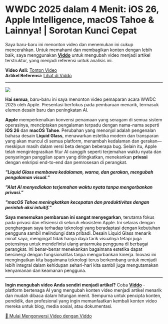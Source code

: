 # WWDC 2025 dalam 4 Menit: iOS 26, Apple Intelligence, macOS Tahoe & Lainnya! | Sorotan Kunci Cepat

Saya baru-baru ini menonton video dan menemukan ini cukup mencerahkan. Untuk memahami dan membagikan konten dengan lebih baik, saya menggunakan **[Viddo](https://viddo.pro/)** untuk mengubah video menjadi artikel terstruktur, yang menjadi referensi untuk analisis ini.

**Video Asli:** [Tonton Video](https://www.youtube.com/watch?v=vRZexHISLxs)  
**Artikel Referensi:** [Lihat di Viddo](https://viddo.pro/zh/video-result/2c365f1d-f43d-4911-bdd2-a8a31e56b4e3)

---

![](https://img.youtube.com/vi/vRZexHISLxs/0.jpg)

**Hai semua**, baru-baru ini saya menonton video pemaparan acara WWDC 2025 oleh Apple. Presentasi berfokus pada pembaruan menarik, termasuk elemen desain baru dan peningkatan AI.

**Apple** memperkenalkan konvensi penamaan yang seragam di semua sistem operasinya, menciptakan pengalaman terpadu dengan nama-nama seperti **iOS 26** dan **macOS Tahoe**. Perubahan yang menonjol adalah pengenalan bahasa desain **Liquid Glass**, menawarkan estetika modern dan transparan yang akan muncul di semua platform, menambah kedalaman dan gerakan—meskipun masih dalam versi beta dengan beberapa bug. Selain itu, Apple telah mengintegrasikan fitur AI canggih seperti terjemahan waktu nyata dan penyaringan panggilan spam yang ditingkatkan, menekankan **privasi** dengan enkripsi end-to-end dan pemrosesan di perangkat.

***"Liquid Glass membawa kedalaman, warna, dan gerakan, mengubah pengalaman visual."***

***"Alat AI menyediakan terjemahan waktu nyata tanpa mengorbankan privasi."***

***"macOS Tahoe meningkatkan kecepatan dan produktivitas dengan perintah aksi intuitif."***

**Saya menemukan pembaruan ini sangat menyegarkan**, terutama fokus pada privasi dan efisiensi di seluruh ekosistem Apple. Ini selaras dengan penghargaan saya terhadap teknologi yang beradaptasi dengan kebutuhan pengguna sambil melindungi data pribadi. Desain Liquid Glass menarik minat saya, mengingat tidak hanya daya tarik visualnya tetapi juga potensinya untuk mendefinisi ulang antarmuka pengguna di berbagai perangkat. Ini benar-benar menekankan bagaimana estetika dapat bersinergi dengan fungsionalitas tanpa mengorbankan kinerja. Inovasi ini mengingatkan kita bagaimana teknologi terus berkembang untuk menjadi lebih integral dalam kehidupan sehari-hari kita sambil juga mengutamakan kenyamanan dan keamanan pengguna.

---

**Ingin mengubah video Anda sendiri menjadi artikel?** Coba **[Viddo](https://viddo.pro/)** - platform bertenaga AI yang mengubah konten video menjadi artikel menarik dan mudah dibaca dalam hitungan menit. Sempurna untuk pencipta konten, pendidik, dan profesional yang ingin memanfaatkan kembali konten video mereka untuk blog, media sosial, atau dokumentasi.

[🚀 Mulai Mengonversi Video dengan Viddo](https://viddo.pro/)